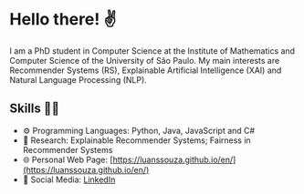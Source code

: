 # Hello there! ✌️

I am a PhD student in Computer Science at the Institute of Mathematics and Computer Science of the University of São Paulo. My main interests are Recommender Systems (RS), Explainable Artificial Intelligence (XAI) and Natural Language Processing (NLP).

## Skills 🧑‍💻
- ⚙️ Programming Languages: Python, Java, JavaScript and C#
- 🔬 Research: Explainable Recommender Systems; Fairness in Recommender Systems
- 🌐 Personal Web Page: [https://luanssouza.github.io/en/](https://luanssouza.github.io/en/)
- 👤 Social Media: [LinkedIn](https://www.linkedin.com/in/luanssouza/)
